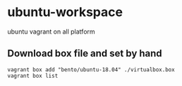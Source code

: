 # ubuntu-workspace
ubuntu vagrant on all platform
## Download box file and set by hand

```
vagrant box add "bento/ubuntu-18.04" ./virtualbox.box
vagrant box list
```